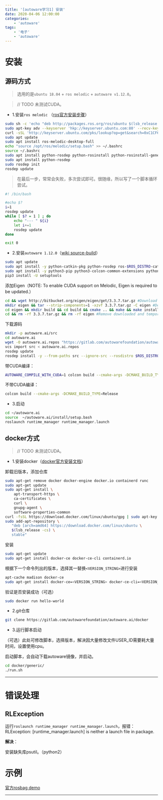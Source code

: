```yaml
---
title: '[autoware学习1] 安装'
date: 2020-04-06 12:00:00
categories: 
    - 'autoware'
tags:
    - '电子'
    - 'autoware'
---
```



# 安装

## 源码方式

> 选用的是`ubuntu 18.04` + `ros melodic` + `autoware v1.12.0`。

> // TODO 未测试CUDA。

- 1.安装`ros melodic` （[ros官方安装步骤][2]）

```sh
sudo sh -c 'echo "deb http://packages.ros.org/ros/ubuntu $(lsb_release -sc) main" > /etc/apt/sources.list.d/ros-latest.list'
sudo apt-key adv --keyserver 'hkp://keyserver.ubuntu.com:80' --recv-key C1CF6E31E6BADE8868B172B4F42ED6FBAB17C654
curl -sSL 'http://keyserver.ubuntu.com/pks/lookup?op=get&search=0xC1CF6E31E6BADE8868B172B4F42ED6FBAB17C654' | sudo apt-key add -
sudo apt update
sudo apt install ros-melodic-desktop-full
echo "source /opt/ros/melodic/setup.bash" >> ~/.bashrc
source ~/.bashrc
sudo apt install python-rosdep python-rosinstall python-rosinstall-generator python-wstool build-essential
sudo apt install python-rosdep
sudo rosdep init
rosdep update
```

> 在最后一步，常常会失败，多次尝试即可。很随缘，所以写了一个脚本循环尝试。

```sh
#! /bin/bash

#echo $?
i=1
rosdep update
while [ $? = 1 ] ; do
	echo "--- " ${i}
	let i+=1
	rosdep update
done

exit 0
```

- 2.安装`autoware 1.12.0`（[wiki source-build][3]）

```sh
sudo apt update
sudo apt install -y python-catkin-pkg python-rosdep ros-$ROS_DISTRO-catkin
sudo apt install -y python3-pip python3-colcon-common-extensions python3-setuptools python3-vcstool
pip3 install -U setuptools
```

添加Eigen（NOTE: To enable CUDA support on Melodic, Eigen is required to be updated.）
```sh
cd && wget http://bitbucket.org/eigen/eigen/get/3.3.7.tar.gz #Download Eigen
mkdir eigen && tar --strip-components=1 -xzvf 3.3.7.tar.gz -C eigen #Decompress
cd eigen && mkdir build && cd build && cmake .. && make && make install #Build and install
cd && rm -rf 3.3.7.tar.gz && rm -rf eigen #Remove downloaded and temporary files
```

下载源码

```sh
mkdir -p autoware.ai/src
cd autoware.ai
wget -O autoware.ai.repos "https://gitlab.com/autowarefoundation/autoware.ai/autoware/raw/1.12.0/autoware.ai.repos?inline=false"
vcs import src < autoware.ai.repos
rosdep update
rosdep install -y --from-paths src --ignore-src --rosdistro $ROS_DISTRO
```

带CUDA编译：
```sh
AUTOWARE_COMPILE_WITH_CUDA=1 colcon build --cmake-args -DCMAKE_BUILD_TYPE=Release
```

不带CUDA编译：
```sh
colcon build --cmake-args -DCMAKE_BUILD_TYPE=Release
```

- 3.启动
```sh
cd ~/autoware.ai
source  ~/autoware.ai/install/setup.bash
roslaunch runtime_manager runtime_manager.launch
```


## docker方式

> // TODO 未测试CUDA。

- 1.安装docker（[docker官方安装文档][4]）

卸载旧版本，添加仓库

```sh
sudo apt-get remove docker docker-engine docker.io containerd runc
sudo apt-get update
sudo apt-get install \
    apt-transport-https \
    ca-certificates \
    curl \
    gnupg-agent \
    software-properties-common
curl -fsSL https://download.docker.com/linux/ubuntu/gpg | sudo apt-key add -
sudo add-apt-repository \
   "deb [arch=amd64] https://download.docker.com/linux/ubuntu \
   $(lsb_release -cs) \
   stable"
```

安装

```sh
sudo apt-get update
sudo apt-get install docker-ce docker-ce-cli containerd.io
```

根据下一个命令列出的版本，选择其一替换`<VERSION_STRING>`进行安装

```sh
apt-cache madison docker-ce
sudo apt-get install docker-ce=<VERSION_STRING> docker-ce-cli=<VERSION_STRING> containerd.io
```

验证是否安装成功（可选）

```sh
sudo docker run hello-world
```

- 2.git仓库

```sh
git clone https://gitlab.com/autowarefoundation/autoware.ai/docker
```

- 3.运行脚本启动

（可选）此处可修改脚本，选择版本，解决因大量修改文件USER_ID需要耗大量时间，设置使用cpu。

启动脚本，会自动下载autoware镜像，并启动。

```sh
cd docker/generic/
./run.sh
```


---

# 错误处理

## RLException

运行`roslaunch runtime_manager runtime_manager.launch`，报错：RLException: [runtime_manager.launch] is neither a launch file in package.

**解决**：

安装缺失库psutil。（python2）


# 示例

[官方rosbag demo][5]


---

[1]: https://gitlab.com/autowarefoundation/autoware.ai/autoware/-/wikis/Installation
[2]: http://wiki.ros.org/melodic/Installation/Ubuntu
[3]: https://gitlab.com/autowarefoundation/autoware.ai/autoware/-/wikis/Source-Build
[4]: https://docs.docker.com/engine/install/ubuntu/
[5]: https://gitlab.com/autowarefoundation/autoware.ai/autoware/-/wikis/ROSBAG-Demo
